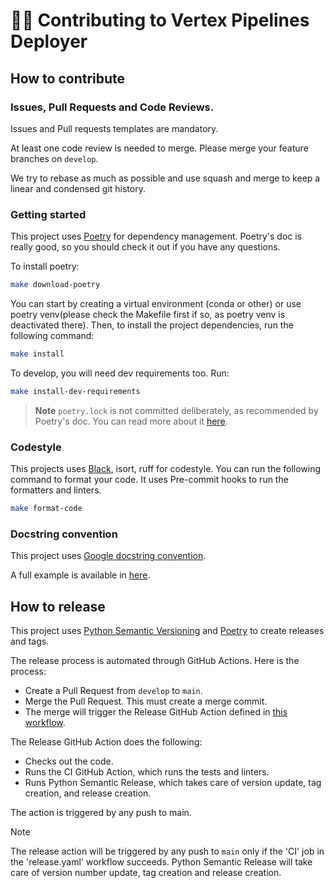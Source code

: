 # 🧑‍💻 Contributing to Vertex Pipelines Deployer

## How to contribute


### Issues, Pull Requests and Code Reviews.

Issues and Pull requests templates are mandatory.

At least one code review is needed to merge. Please merge your feature branches on `develop`.

We try to rebase as much as possible and use squash and merge to keep a linear and condensed git history.

### Getting started

This project uses [Poetry](https://python-poetry.org/) for dependency management. Poetry's doc is really good, so you should check it out if you have any questions.

To install poetry:

```bash
make download-poetry
```

You can start by creating a virtual environment (conda or other) or use poetry venv(please check the Makefile first if so, as poetry venv is deactivated there). Then, to install the project dependencies, run the following command:

```bash
make install
```

To develop, you will need dev requirements too. Run:
```bash
make install-dev-requirements
```

> **Note**
> `poetry.lock` is not committed deliberately, as recommended by Poetry's doc. You can read more about it [here](https://python-poetry.org/docs/basic-usage/#as-a-library-developer).

### Codestyle

This projects uses [Black](https://black.readthedocs.io/en/stable/), isort, ruff for codestyle. You can run the following command to format your code. It uses Pre-commit hooks to run the formatters and linters.

```bash
make format-code
```

### Docstring convention

This project uses [Google docstring convention](https://google.github.io/styleguide/pyguide.html#38-comments-and-docstrings).

A full example is available in [here](https://sphinxcontrib-napoleon.readthedocs.io/en/latest/example_google.html).


## How to release

This project uses [Python Semantic Versioning](https://python-semantic-release.readthedocs.io/en/latest/automatic-releases/github-actions.html)
and [Poetry](https://python-poetry.org/docs/cli/#build) to create releases and tags.

The release process is automated through GitHub Actions. Here is the process:

- Create a Pull Request from `develop` to `main`.
- Merge the Pull Request. This must create a merge commit.
- The merge will trigger the Release GitHub Action defined in [this workflow](.github/workflows/release.yaml).

The Release GitHub Action does the following:

- Checks out the code.
- Runs the CI GitHub Action, which runs the tests and linters.
- Runs Python Semantic Release, which takes care of version update, tag creation, and release creation.

The action is triggered by any push to main.

> [!NOTE]
> The release action will be triggered by any push to `main` only if the 'CI' job in the 'release.yaml' workflow succeeds.
> Python Semantic Release will take care of version number update, tag creation and release creation.
